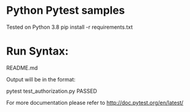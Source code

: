 Python Pytest samples
==============

Tested on Python 3.8
pip install -r requirements.txt

# Run Syntax:
README.md

Output will be in the format:

pytest test_authorization.py PASSED  

For more documentation please refer to http://doc.pytest.org/en/latest/